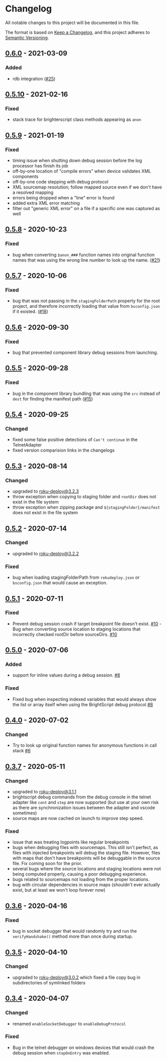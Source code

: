 # Changelog
All notable changes to this project will be documented in this file.

The format is based on [Keep a Changelog](https://keepachangelog.com/en/1.0.0/),
and this project adheres to [Semantic Versioning](https://semver.org/spec/v2.0.0.html).



## [0.6.0] - 2021-03-09
### Added
 - rdb integration ([#25](https://github.com/rokucommunity/roku-debug/pull/25))



## [0.5.10] - 2021-02-16
### Fixed
 - stack trace for brighterscript class methods appearing as `anon`



## [0.5.9] - 2021-01-19
### Fixed
 - timing issue when shutting down debug session before the log processor has finish its job
 - off-by-one location of "compile errors" when device validates XML components
 - off-by-one code stepping with debug protocol
 - XML sourcemap resolution; follow mapped source even if we don't have a resolved mapping
 - errors being dropped when a "line" error is found
 - added extra XML error matching
 - filter out "generic XML error" on a file if a specific one was captured as well



## [0.5.8] - 2020-10-23
### Fixed
 - bug when converting `$anon_###` function names into original function names that was using the wrong line number to look up the name. ([#21](https://github.com/rokucommunity/roku-debug/pull/21))



## [0.5.7] - 2020-10-06
### Fixed
 - bug that was not passing in the `stagingFolderPath` property for the root project, and therefore incorrectly loading that value from `bsconfig.json` if it existed. ([#18](https://github.com/rokucommunity/roku-debug/pull/18))



## [0.5.6] - 2020-09-30
### Fixed
 - bug that prevented component library debug sessions from launching.



## [0.5.5] - 2020-09-28
### Fixed
 - bug in the component library bundling that was using the `src` instead of `dest` for finding the manifest path ([#15](https://github.com/rokucommunity/roku-debug/pull/15))



## [0.5.4] - 2020-09-25
### Changed
 - fixed some false positive detections of `Can't continue` in the TelnetAdapter
 - fixed version comparision links in the changelogs



## [0.5.3] - 2020-08-14
### Changed
 - upgraded to [roku-deploy@3.2.3](https://github.com/rokucommunity/roku-deploy/blob/master/CHANGELOG.md#323---2020-08-14)
 - throw exception when copying to staging folder and `rootDir` does not exist in the file system
 - throw exception when zipping package and `${stagingFolder}/manifest` does not exist in the file system



## [0.5.2] - 2020-07-14
### Changed
 - upgraded to [roku-deploy@3.2.2](https://github.com/rokucommunity/roku-deploy/blob/master/CHANGELOG.md#322---2020-07-14)
### Fixed
 - bug when loading stagingFolderPath from `rokudeploy.json` or `bsconfig.json` that would cause an exception.



## [0.5.1] - 2020-07-11
### Fixed
 - Prevent debug session crash if target breakpoint file doesn't exist. [#10](https://github.com/rokucommunity/roku-debug/pull/10)
  -Bug when converting source location to staging locations that incorrectly checked rootDir before sourceDirs. [#10](https://github.com/rokucommunity/roku-debug/pull/10)



## [0.5.0] - 2020-07-06
### Added
 - support for inline values during a debug session. [#8](https://github.com/rokucommunity/roku-debug/pull/8)
### Fixed
 - Fixed bug when inspecting indexed variables that would always show the list or array itself when using the BrightScript debug protocol [#8](https://github.com/rokucommunity/roku-debug/pull/8)



## [0.4.0] - 2020-07-02
### Changed
 - Try to look up original function names for anonymous functions in call stack [#6](https://github.com/rokucommunity/roku-debug/issues/6)



## [0.3.7] - 2020-05-11
### Changed
 - upgraded to roku-deploy@3.1.1
 - brightscript debug commands from the debug console in the telnet adapter like `cont` and `step` are now supported (but use at your own risk as there are synchronization issues between the adapter and vscode sometimes)
 - source maps are now cached on launch to improve step speed.
### Fixed
 - issue that was treating logpoints like regular breakpoints
 - bugs when debugging files with sourcemaps. This still isn't perfect, as files with injected breakpoints will debug the staging file. However, files with maps that don't have breakpoints will be debuggable in the source file. Fix coming soon for the prior.
 - several bugs where the source locations and staging locations were not being computed properly, causing a poor debugging experience.
 - bugs related to sourcemaps not loading from the proper locations.
 - bug with circular dependencies in source maps (shouldn't ever actually exist, but at least we won't loop forever now)



## [0.3.6] - 2020-04-16
### Fixed
 - bug in socket debugger that would randomly try and run the `verifyHandshake()` method more than once during startup.



## [0.3.5] - 2020-04-10
### Changed
 - upgraded to [roku-deploy@3.0.2](https://www.npmjs.com/package/roku-debug/v/0.3.4) which fixed a file copy bug in subdirectories of symlinked folders



## [0.3.4] - 2020-04-07
### Changed
 - renamed `enableSocketDebugger` to `enableDebugProtocol`
### Fixed
 - Bug in the telnet debugger on windows devices that would crash the debug session when `stopOnEntry` was enabled.



[0.3.4]:   https://github.com/RokuCommunity/roku-debug/compare/v0.1.0...v0.3.4
[0.3.5]:   https://github.com/RokuCommunity/roku-debug/compare/v0.3.4...v0.3.5
[0.3.6]:   https://github.com/RokuCommunity/roku-debug/compare/v0.3.5...v0.3.6
[0.3.7]:   https://github.com/RokuCommunity/roku-debug/compare/v0.3.6...v0.3.7
[0.4.0]:   https://github.com/RokuCommunity/roku-debug/compare/v0.3.7...v0.4.0
[0.5.0]:   https://github.com/RokuCommunity/roku-debug/compare/v0.4.0...v0.5.0
[0.5.1]:   https://github.com/RokuCommunity/roku-debug/compare/v0.5.0...v0.5.1
[0.5.2]:   https://github.com/RokuCommunity/roku-debug/compare/v0.5.1...v0.5.2
[0.5.3]:   https://github.com/RokuCommunity/roku-debug/compare/v0.5.2...v0.5.3
[0.5.4]:   https://github.com/RokuCommunity/roku-debug/compare/v0.5.3...v0.5.4
[0.5.5]:   https://github.com/RokuCommunity/roku-debug/compare/v0.5.4...v0.5.5
[0.5.6]:   https://github.com/RokuCommunity/roku-debug/compare/v0.5.5...v0.5.6
[0.5.7]:   https://github.com/RokuCommunity/roku-debug/compare/v0.5.6...v0.5.7
[0.5.8]:   https://github.com/RokuCommunity/roku-debug/compare/v0.5.7...v0.5.8
[0.5.9]:   https://github.com/RokuCommunity/roku-debug/compare/v0.5.8...v0.5.9
[0.5.10]:  https://github.com/RokuCommunity/roku-debug/compare/v0.5.9...v0.5.10
[0.6.0]:   https://github.com/RokuCommunity/roku-debug/compare/v0.5.10...v0.6.0

